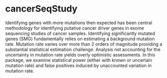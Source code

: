 # cancerSeqStudy

Identifying genes with more mutations then expected has been central methodology for identifying putative cancer driver genes in exome sequencing studies of cancer samples. Identifying significantly mutated genes (SMG) fundamentally relies on estimating a background mutation rate. Mutation rate varies over more than 2 orders of magnitude providing a substantial statistical estimation challenge. Analysis not accounting for the uncertainty in mutation rate yields overly optimistic assessments. In this package, we examine statistical power (either with known or uncertain mutation rate) and false positives induced by unaccounted variation in mutation rate.
